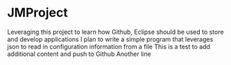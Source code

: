 # JMProject
Leveraging this project to learn how Github, Eclipse should be used to store and develop applications
I plan to write a simple program that leverages json to read in configuration information from a file
This is a test to add additional content and push to Github
Another line
